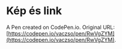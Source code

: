 # Kép és link

A Pen created on CodePen.io. Original URL: [https://codepen.io/vaczso/pen/RwVgZYM](https://codepen.io/vaczso/pen/RwVgZYM).


